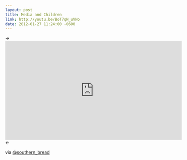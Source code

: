 ```yaml
---
layout: post
title: Media and Children
link: http://youtu.be/BoT7qH_uVNo
date: 2012-01-27 11:24:00 -0600
---
```

<!--more-->
-><iframe width="560" height="315" src="http://www.youtube-nocookie.com/embed/BoT7qH_uVNo?rel=0" frameborder="0" allowfullscreen></iframe><-

via [@southern_bread](https://twitter.com/southern__bread/status/162939381118795778)
